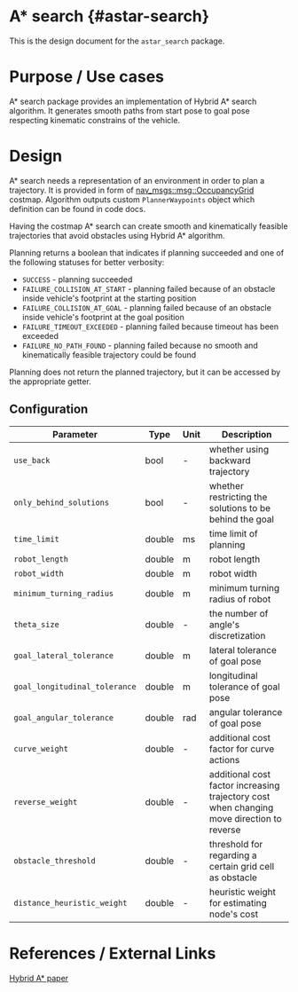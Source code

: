 A* search {#astar-search}
===============

This is the design document for the `astar_search` package.

# Purpose / Use cases

A* search package provides an implementation of Hybrid A* search algorithm. It generates smooth paths from start pose to
goal pose respecting kinematic constrains of the vehicle.

# Design

A* search needs a representation of an environment in order to plan a trajectory.
It is provided in form of [nav_msgs::msg::OccupancyGrid](http://docs.ros.org/en/noetic/api/nav_msgs/html/msg/OccupancyGrid.html) costmap.
Algorithm outputs custom `PlannerWaypoints` object which definition can be found in code docs.

Having the costmap A* search can create smooth and kinematically feasible trajectories that avoid obstacles using Hybrid
A* algorithm.

Planning returns a boolean that indicates if planning succeeded and one of the following statuses for better verbosity:
* `SUCCESS` - planning succeeded
* `FAILURE_COLLISION_AT_START` - planning failed because of an obstacle inside vehicle's footprint at the starting
  position
* `FAILURE_COLLISION_AT_GOAL` - planning failed because of an obstacle inside vehicle's footprint at the goal position
* `FAILURE_TIMEOUT_EXCEEDED` - planning failed because timeout has been exceeded
* `FAILURE_NO_PATH_FOUND` - planning failed because no smooth and kinematically feasible trajectory could be found

Planning does not return the planned trajectory, but it can be accessed by the appropriate getter.

## Configuration

| Parameter                     | Type   | Unit | Description                                                                                    |
| ----------------------------- | ------ | ---- | ---------------------------------------------------------------------------------------------- |
| `use_back`                    | bool   | -    | whether using backward trajectory                                                              |
| `only_behind_solutions`       | bool   | -    | whether restricting the solutions to be behind the goal                                        |
| `time_limit`                  | double | ms   | time limit of planning                                                                         |
| `robot_length`                | double | m    | robot length                                                                                   |
| `robot_width`                 | double | m    | robot width                                                                                    |
| `minimum_turning_radius`      | double | m    | minimum turning radius of robot                                                                |
| `theta_size`                  | double | -    | the number of angle's discretization                                                           |
| `goal_lateral_tolerance`      | double | m    | lateral tolerance of goal pose                                                                 |
| `goal_longitudinal_tolerance` | double | m    | longitudinal tolerance of goal pose                                                            |
| `goal_angular_tolerance`      | double | rad  | angular tolerance of goal pose                                                                 |
| `curve_weight`                | double | -    | additional cost factor for curve actions                                                       |
| `reverse_weight`              | double | -    | additional cost factor increasing trajectory cost when changing <br> move direction to reverse |
| `obstacle_threshold`          | double | -    | threshold for regarding a certain grid cell as obstacle                                        |
| `distance_heuristic_weight`   | double | -    | heuristic weight for estimating node's cost                                                    |

# References / External Links

[Hybrid A* paper](https://ai.stanford.edu/~ddolgov/papers/dolgov_gpp_stair08.pdf)
